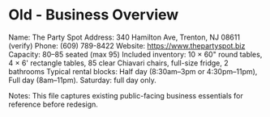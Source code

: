 # Old - Business Overview

Name: The Party Spot
Address: 340 Hamilton Ave, Trenton, NJ 08611 (verify)
Phone: (609) 789-8422
Website: https://www.thepartyspot.biz
Capacity: 80–85 seated (max 95)
Included inventory: 10 × 60" round tables, 4 × 6' rectangle tables, 85 clear Chiavari chairs, full-size fridge, 2 bathrooms
Typical rental blocks: Half day (8:30am–3pm or 4:30pm–11pm), Full day (8am–11pm). Saturday: full day only.

Notes: This file captures existing public-facing business essentials for reference before redesign.
